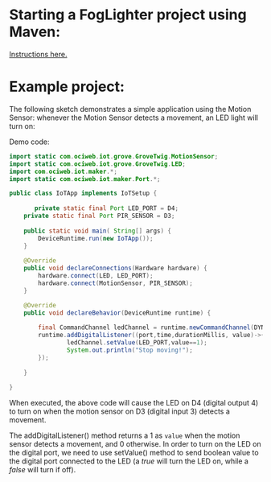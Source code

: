 
# Starting a FogLighter project using Maven: 
[Instructions here.](https://github.com/oci-pronghorn/FogLighter/blob/master/README.md)
 
# Example project:
 
The following sketch demonstrates a simple application using the Motion Sensor: whenever the Motion Sensor detects a movement, an LED light will turn on:
 
Demo code: 
```java
import static com.ociweb.iot.grove.GroveTwig.MotionSensor;
import static com.ociweb.iot.grove.GroveTwig.LED;
import com.ociweb.iot.maker.*;
import static com.ociweb.iot.maker.Port.*;

public class IoTApp implements IoTSetup {
           
	   private static final Port LED_PORT = D4;
    private static final Port PIR_SENSOR = D3;
        
    public static void main( String[] args) {
        DeviceRuntime.run(new IoTApp());
    }    
    
    @Override
    public void declareConnections(Hardware hardware) {
        hardware.connect(LED, LED_PORT);
        hardware.connect(MotionSensor, PIR_SENSOR);
    }

    @Override
    public void declareBehavior(DeviceRuntime runtime) {
        
        final CommandChannel ledChannel = runtime.newCommandChannel(DYNAMIC_MESSAGING); 
        runtime.addDigitalListener((port,time,durationMillis, value)->{
                ledChannel.setValue(LED_PORT,value==1);
                System.out.println("Stop moving!");                    	        	
        });
              
    }
    
}

```         
When executed, the above code will cause the LED on D4 (digital output 4) to turn on when the motion sensor on D3 (digital input 3) detects a movement. 
 
The addDigitalListener() method returns a 1 as ```value``` when the motion sensor detects a movement, and 0 otherwise. In order to turn on the LED on the digital port, we need to use setValue() method to send boolean value to the digital port connected to the LED (a _true_ will turn the LED on, while a _false_ will turn if off).

 
 
 
 
 
 
